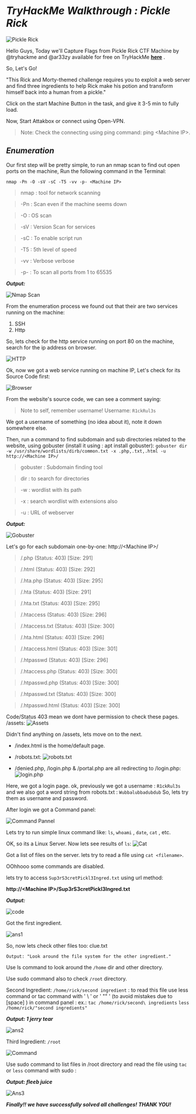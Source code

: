 #  ***TryHackMe Walkthrough : Pickle Rick***

![Pickle Rick](https://github.com/Hk-Hacker-Harsh/TryHackMe/blob/Root/Pickle-Rick/IMG/1.png?raw=true "TryHAckMe Pickle Rick Link")

Hello Guys, Today we'll Capture Flags from Pickle Rick CTF Machine by @tryhackme and @ar33zy available for free on TryHackMe **[here](https://tryhackme.com/room/picklerick)** .

So, Let's Go!

"This Rick and Morty-themed challenge requires you to exploit a web server and find three ingredients to help Rick make his potion and transform himself back into a human from a pickle."

Click on the start Machine Button in the task, and give it 3-5 min to fully load.

Now, Start Attakbox or connect using Open-VPN.

> Note: Check the connecting using ping command: ping <Machine IP\>.



## ***Enumeration***

Our first step will be pretty simple, to run an nmap scan to find out open ports on the machine, Run the following command in the Terminal:

`nmap -Pn -O -sV -sC -T5 -vv -p- <Machine IP>`

> nmap : tool for network scanning

> -Pn : Scan even if the machine seems down

> -O : OS scan

> -sV : Version Scan for services

> -sC : To enable script run

> -T5 : 5th level of speed

> -vv : Verbose verbose

> -p- : To scan all ports from 1 to 65535




***Output:***

![Nmap Scan](https://github.com/Hk-Hacker-Harsh/TryHackMe/blob/Root/Pickle-Rick/IMG/2.png?raw=true)

From the enumeration process we found out that their are two services running on the machine:
  1. SSH
  2. Http


So, lets check for the http service running on port 80 on the machine, search for the ip address on browser.

![HTTP](https://github.com/Hk-Hacker-Harsh/TryHackMe/blob/Root/Pickle-Rick/IMG/3.png?raw=true)


Ok, now we got a web service running on machine IP, Let's check for its Source Code first:

![Browser](https://github.com/Hk-Hacker-Harsh/TryHackMe/blob/Root/Pickle-Rick/IMG/4.png?raw=true)


From the website's source code, we can see a comment saying:
> Note to self, remember username!    Username: `R1ckRul3s`


We got a username of something (no idea about it), note it down somewhere else.

Then, run a command to find subdomain and sub directories related to the website, using gobuster (install it using : apt install gobuster):
`gobuster dir -w /usr/share/wordlists/dirb/common.txt -x .php,.txt,.html -u http://<Machine IP>/`

> gobuster : Subdomain finding tool

> dir : to search for directories

> -w <path> : wordlist with its path

> -x <extensions> : search wordlist with extensions also

> -u : URL of webserver


***Output:***

![Gobuster](https://github.com/Hk-Hacker-Harsh/TryHackMe/blob/Root/Pickle-Rick/IMG/5.png?raw=true)


Let's go for each subdomain one-by-one: http://<Machine IP\>/<Subdomain>

> /.php                 (Status: 403) [Size: 291]

> /.html                (Status: 403) [Size: 292]

> /.hta.php             (Status: 403) [Size: 295]

> /.hta                 (Status: 403) [Size: 291]

> /.hta.txt             (Status: 403) [Size: 295]

> /.htaccess            (Status: 403) [Size: 296]

> /.htaccess.txt        (Status: 403) [Size: 300]

> /.hta.html            (Status: 403) [Size: 296]

> /.htaccess.html       (Status: 403) [Size: 301]

> /.htpasswd            (Status: 403) [Size: 296]

> /.htaccess.php        (Status: 403) [Size: 300]

> /.htpasswd.php        (Status: 403) [Size: 300]

> /.htpasswd.txt        (Status: 403) [Size: 300]

> /.htpasswd.html       (Status: 403) [Size: 300]


Code/Status 403 mean we dont have permission to check these pages.
  /assets: 
  ![Assets](https://github.com/Hk-Hacker-Harsh/TryHackMe/blob/Root/Pickle-Rick/IMG/6.png?raw=true)

Didn't find anything on /assets, lets move on to the next.
* /index.html is the home/default page.
* /robots.txt:
      ![robots.txt](https://github.com/Hk-Hacker-Harsh/TryHackMe/blob/Root/Pickle-Rick/IMG/8.png?raw=true)

* /denied.php, /login.php & /portal.php are all redirecting to /login.php:
      ![login.php](https://github.com/Hk-Hacker-Harsh/TryHackMe/blob/Root/Pickle-Rick/IMG/7.png?raw=true)


Here, we got a login page.
ok, previously we got a username  : `R1ckRul3s`
and we also got a word string from robots.txt : `Wubbalubbadubdub`
So, lets try them as username and password.


After login we got a Command panel:

![Command Pannel](https://github.com/Hk-Hacker-Harsh/TryHackMe/blob/Root/Pickle-Rick/IMG/9.png?raw=true)


Lets try to run simple linux command like: `ls`, `whoami` , `date`, `cat` , etc.

 

OK, so its a Linux Server. Now lets see results of `ls`:
![Cat](https://github.com/Hk-Hacker-Harsh/TryHackMe/blob/Root/Pickle-Rick/IMG/10.png?raw=true)


Got a list of files on the server. lets try to read a file using `cat <filename>`.

OOhhooo  some commands are disabled.

lets try to access `Sup3rS3cretPickl3Ingred.txt` using url method:

**http://<Machine IP\>/Sup3rS3cretPickl3Ingred.txt**


***Output:***

![code](https://github.com/Hk-Hacker-Harsh/TryHackMe/blob/Root/Pickle-Rick/IMG/11.png?raw=true)


Got the first ingredient.

![ans1](https://github.com/Hk-Hacker-Harsh/TryHackMe/blob/Root/Pickle-Rick/IMG/12.png?raw=true)


So, now lets check other files too: clue.txt

`Output: "Look around the file system for the other ingredient."`

Use ls command to look around the `/home` dir and other directory.

Use sudo command also to check `/root` directory.


Second Ingredient: `/home/rick/second ingredient` : to read this file use less command or tac command with ' \ '  or  ' "" ' \(to avoid mistakes due to \[space\] \) in command panel :
        ex.: `tac /home/rick/second\ ingredients`
              `less /home/rick/"second ingredients"`

***Output: 1 jerry tear***

![ans2](https://github.com/Hk-Hacker-Harsh/TryHackMe/blob/Root/Pickle-Rick/IMG/13.png?raw=true)


Third Ingredient: `/root`

![Command](https://github.com/Hk-Hacker-Harsh/TryHackMe/blob/Root/Pickle-Rick/IMG/14.png?raw=true)


Use sudo command to list files in /root directory and read the file using `tac` or `less` command with sudo :

***Output: fleeb juice***

![Ans3](https://github.com/Hk-Hacker-Harsh/TryHackMe/blob/Root/Pickle-Rick/IMG/15.png?raw=true)


***Finally!! we have successfully solved all challenges!
THANK YOU!***
